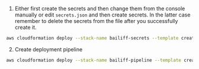 1. Either first create the secrets and then change them from the console manually or edit `secrets.json` and then create secrets. In the latter case remember to delete the secrets from the file after you successfully create it.
```bash 
aws cloudformation deploy --stack-name bailiff-secrets --template create-secrets.yml --parameter-overrides file://secrets.json
```
2. Create deployment pipeline

```bash 
aws cloudformation deploy --stack-name bailiff-pipeline --template create-pipeline.yml --parameter-overrides SecretsName=BailiffSecret FunctionName=bailiff-worker SourceLocation=https://github.com/fade2black/hello-lambda.git --capabilities CAPABILITY_NAMED_IAM
```